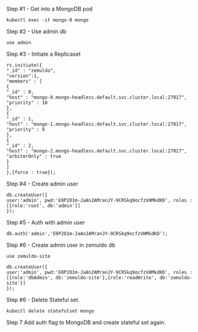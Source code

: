 Step #1 - Get into a MongoDB pod

```shell
kubectl exec -it mongo-0 mongo
```

Step #2 - Use admin db

```shell
use admin
```

Step #3 - Initiate a Replicaset

```shell
rs.initiate({
"_id" : "zemuldo",
"version":1,
"members" : [
{
"_id" : 0,
"host" : "mongo-0.mongo-headless.default.svc.cluster.local:27017",
"priority" : 10
},
{
"_id" : 1,
"host" : "mongo-1.mongo-headless.default.svc.cluster.local:27017",
"priority" : 9
},
{
"_id" : 2,
"host" : "mongo-2.mongo-headless.default.svc.cluster.local:27017",
"arbiterOnly" : true
}
]
},{force : true});
```

Step #4 - Create admin user

```shell
db.createUser({
user:'admin', pwd:'E0P2O1m-JaAn2AMranJY-9CRSkq9ocfzVHMkdKD', roles : [{role:'root', db:'admin'}]
});
```

Step #5 - Auth with admin user

```shell
db.auth('admin','E0P2O1m-JaAn2AMranJY-9CRSkq9ocfzVHMkdKD');
```

Step #6 - Create admin user in zemuldo db

```shell
use zemuldo-site
```

```shell
db.createUser({
user:'admin', pwd:'E0P2O1m-JaAn2AMranJY-9CRSkq9ocfzVHMkdKD', roles : [{role:'dbAdmin', db:'zemuldo-site'},{role:'readWrite', db:'zemuldo-site'}]
});
```

Step #6 - Delete Stateful set.

```shell
kubectl delete statefulset mongo
```

Step 7
Add auth flag to MongoDB and create stateful set again.